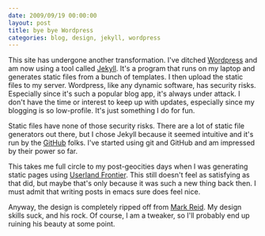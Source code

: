 ```yaml
---
date: 2009/09/19 00:00:00
layout: post
title: bye bye Wordpress
categories: blog, design, jekyll, wordpress
---
```

This site has undergone another transformation. I've ditched [Wordpress](http://wordpress.org) and am now using a tool called [Jekyll](http://github.com/mojombo/jekyll). It's a program that runs on my laptop and generates static files from a bunch of templates. I then upload the static files to my server. Wordpress, like any dynamic software, has security risks. Especially since it's such a popular blog app, it's always under attack. I don't have the time or interest to keep up with updates, especially since my blogging is so low-profile. It's just something I do for fun. 

Static files have none of those security risks. There are a lot of static file generators out there, but I chose Jekyll because it seemed intuitive and it's run by the [GitHub](http://github.com) folks. I've started using git and GitHub and am impressed by their power so far.

This takes me full circle to my post-geocities days when I was generating static pages using [Userland Frontier](http://frontier.userland.com/). This still doesn't feel as satisfying as that did, but maybe that's only because it was such a new thing back then. I must admit that writing posts in emacs sure does feel nice.

Anyway, the design is completely ripped off from [Mark Reid](http://mark.reid.name). My design skills suck, and his rock. Of course, I am a tweaker, so I'll probably end up ruining his beauty at some point.
